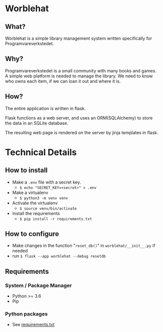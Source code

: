 # Worblehat

## What?
Worblehat is a simple library management system written specifically for Programvareverkstedet.

## Why?
Programvareverkstedet is a small community with many books and games. A simple web platform is needed to manage the library. We need to know who owns each item, if we can loan it out and where it is.

## How?
The entire application is written in flask. 

Flask functions as a web server, and uses an ORM(SQLAlchemy) to store the data in an SQLite database.

The resulting web page is rendered on the server by jinja templates in flask.


# Technical Details
## How to install

* Make a `.env` file with a secret key.
  * `$ echo "SECRET_KEY=<secret>" > .env`
* Make a virtualenv
  * `$ python3 -m venv venv`
* Activate the virtualenv
  * `$ source venv/bin/activate`
* Install the requirements
  * `$ pip install -r requirements.txt`

## How to configure

* Make changes in the function "`reset_db()`" in `worblehat/__init__.py` if needed
* run `$ flask --app worblehat --debug resetdb`


## Requirements
### System / Package Manager
* Python >= 3.6
* Pip 

### Python packages
* See [requirements.txt](requirements.txt)
